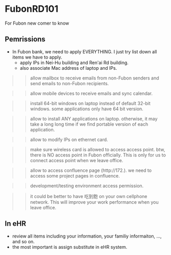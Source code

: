 # FubonRD101
For Fubon new comer to know

## Pemrissions
- In Fubon bank, we need to apply EVERYTHING. I just try list down all items we have to apply.
    * apply IPs in Nei-Hu building and Ren'ai Rd building. 
    * also associate Mac address of laptop and IPs.

>> allow mailbox to receive emails from non-Fubon senders and send emails to non-Fubon recipients.

>> allow mobile devices to receive emails and sync calendar.

>> install 64-bit windows on laptop instead of default 32-bit windows. some applications only have 64 bit version.

>> allow to install ANY applications on laptop. otherwise, it may take a long long time if we find portable version of each application.

>> allow to modify IPs on ethernet card.

>> make sure wireless card is allowed to access access point. btw, there is NO access point in Fubon officially. This is only for us to connect access point when we leave office.

>> allow to access confluence page (http://172.). we need to access some project pages in confluence.

>> development/testing environment access permission.

>> it could be better to have 吃到飽 on your own cellphone network. This will improve your work performance when you leave office.

## In eHR
- review all items including your information, your familiy informaiton, ..., and so on.
- the most important is assign substitute in eHR system. 
